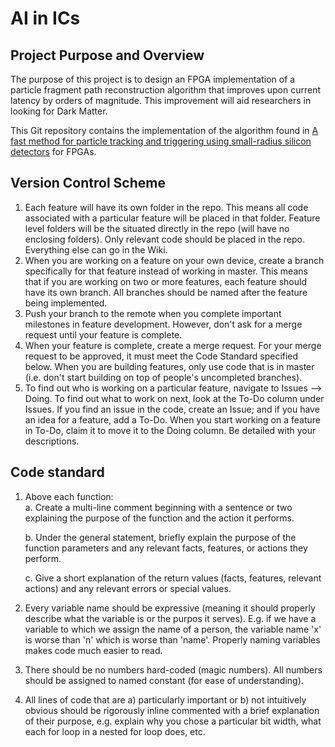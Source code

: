 # AI in ICs

## Project Purpose and Overview

The purpose of this project is to design an FPGA implementation of a particle fragment path reconstruction algorithm that improves upon current latency by orders of magnitude. This improvement will aid researchers in looking for Dark Matter.

This Git repository contains the implementation of the algorithm found in [A fast method for particle tracking and triggering using small-radius silicon detectors](http://webhome.phy.duke.edu/~kotwal/trackTrigger.pdf) for FPGAs.

## Version Control Scheme 
1. Each feature will have its own folder in the repo. This means all code associated with a particular feature will be placed in that folder. Feature level folders will be the situated directly in the repo (will have no enclosing folders). Only relevant code should be placed in the repo. Everything else can go in the Wiki.
2. When you are working on a feature on your own device, create a branch specifically for that feature instead of working in master. This means that if you are working on two or more features, each feature should have its own branch. All branches should be named after the feature being implemented. 
3. Push your branch to the remote when you complete important milestones in feature development. However, don't ask for a merge request until your feature is complete. 
4. When your feature is complete, create a merge request. For your merge request to be approved, it must meet the Code Standard specified below. When you are building features, only use code that is in master (i.e. don't start building on top of people's uncompleted branches). 
5. To find out who is working on a particular feature, navigate to Issues --> Doing. To find out what to work on next, look at the To-Do column under Issues. If you find an issue in the code, create an Issue; and if you have an idea for a feature, add a To-Do. When you start working on a feature in To-Do, claim it to move it to the Doing column. Be detailed with your descriptions.

## Code standard
1. Above each function:  
    a. Create a multi-line comment beginning with a sentence or two explaining the purpose of the function and the action it performs.

    b. Under the general statement, briefly explain the purpose of the function parameters and any relevant facts, features, or actions they perform. 

    c. Give a short explanation of the return values (facts, features, relevant actions) and any relevant errors or special values. 
2. Every variable name should be expressive (meaning it should properly describe what the variable is or the purpos it serves). E.g. if we have a variable to which we assign the name of a person, the variable name 'x' is worse than 'n' which is worse than 'name'. Properly naming variables makes code much easier to read.
3. There should be no numbers hard-coded (magic numbers). All numbers should be assigned to named constant (for ease of understanding).
4. All lines of code that are a) particularly important or b) not intuitively obvious should be rigorously inline commented with a brief explanation of their purpose, e.g. explain why you chose a particular bit width, what each for loop in a nested for loop does, etc.





